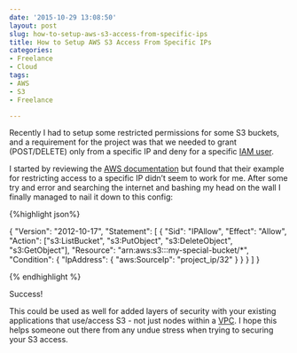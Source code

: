 ```yaml
---
date: '2015-10-29 13:08:50'
layout: post
slug: how-to-setup-aws-s3-access-from-specific-ips
title: How to Setup AWS S3 Access From Specific IPs
categories:
- Freelance
- Cloud
tags:
- AWS
- S3
- Freelance

---
```


Recently I had to setup some restricted permissions for some S3 buckets, and a requirement for the project was that we needed to grant (POST/DELETE) only from a specific IP and deny for a specific [IAM user](https://aws.amazon.com/documentation/iam/).

I started by reviewing the [AWS documentation](http://docs.aws.amazon.com/AmazonS3/latest/dev/example-bucket-policies.html) but found that their example for restricting access to a specific IP didn’t seem to work for me. 	After some try and error and searching the internet and bashing my head on the wall I finally managed to nail it down to this config:

{%highlight json%}

{
  "Version": "2012-10-17",
  "Statement": [
          {
            "Sid": "IPAllow",
            "Effect": "Allow",
            "Action": ["s3:ListBucket", "s3:PutObject", "s3:DeleteObject", "s3:GetObject"],
            "Resource": "arn:aws:s3:::my-special-bucket/*",
            "Condition": {
                "IpAddress": {
                    "aws:SourceIp": "project_ip/32"
                }
            }
        }
    ]
}

{% endhighlight %}

Success!

This could be used as well for added layers of security with your existing applications that use/access S3 - not just nodes within a [VPC](https://aws.amazon.com/documentation/vpc/). I hope this helps someone out there from any undue stress when trying to securing your S3 access.
